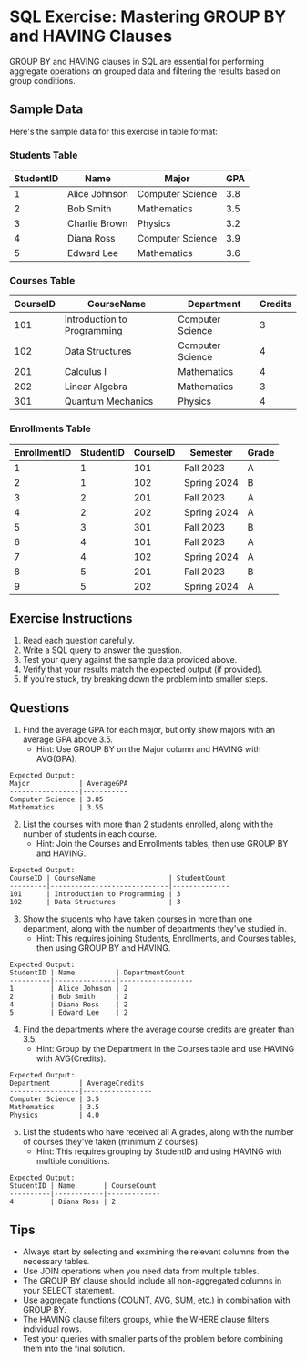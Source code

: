 # SQL Exercise: Mastering GROUP BY and HAVING Clauses

GROUP BY and HAVING clauses in SQL are essential for performing aggregate operations on grouped data and filtering the results based on group conditions.

## Sample Data

Here's the sample data for this exercise in table format:

### Students Table

| StudentID | Name           | Major             | GPA |
|-----------|----------------|-------------------|-----|
| 1         | Alice Johnson  | Computer Science  | 3.8 |
| 2         | Bob Smith      | Mathematics       | 3.5 |
| 3         | Charlie Brown  | Physics           | 3.2 |
| 4         | Diana Ross     | Computer Science  | 3.9 |
| 5         | Edward Lee     | Mathematics       | 3.6 |

### Courses Table

| CourseID | CourseName                  | Department       | Credits |
|----------|-----------------------------| -----------------|---------|
| 101      | Introduction to Programming | Computer Science | 3       |
| 102      | Data Structures             | Computer Science | 4       |
| 201      | Calculus I                  | Mathematics      | 4       |
| 202      | Linear Algebra              | Mathematics      | 3       |
| 301      | Quantum Mechanics           | Physics          | 4       |

### Enrollments Table

| EnrollmentID | StudentID | CourseID | Semester    | Grade |
|--------------|-----------|----------|-------------|-------|
| 1            | 1         | 101      | Fall 2023   | A     |
| 2            | 1         | 102      | Spring 2024 | B     |
| 3            | 2         | 201      | Fall 2023   | A     |
| 4            | 2         | 202      | Spring 2024 | A     |
| 5            | 3         | 301      | Fall 2023   | B     |
| 6            | 4         | 101      | Fall 2023   | A     |
| 7            | 4         | 102      | Spring 2024 | A     |
| 8            | 5         | 201      | Fall 2023   | B     |
| 9            | 5         | 202      | Spring 2024 | A     |

## Exercise Instructions

1. Read each question carefully.
2. Write a SQL query to answer the question.
3. Test your query against the sample data provided above.
4. Verify that your results match the expected output (if provided).
5. If you're stuck, try breaking down the problem into smaller steps.

## Questions

1. Find the average GPA for each major, but only show majors with an average GPA above 3.5.
   - Hint: Use GROUP BY on the Major column and HAVING with AVG(GPA).
```
Expected Output:
Major            | AverageGPA
-----------------|-----------
Computer Science | 3.85
Mathematics      | 3.55
```
2. List the courses with more than 2 students enrolled, along with the number of students in each course.
   - Hint: Join the Courses and Enrollments tables, then use GROUP BY and HAVING.
```
Expected Output:
CourseID | CourseName                  | StudentCount
---------|-----------------------------|--------------
101      | Introduction to Programming | 3
102      | Data Structures             | 3
```
3. Show the students who have taken courses in more than one department, along with the number of departments they've studied in.
   - Hint: This requires joining Students, Enrollments, and Courses tables, then using GROUP BY and HAVING.
```
Expected Output:
StudentID | Name          | DepartmentCount
----------|---------------|------------------
1         | Alice Johnson | 2
2         | Bob Smith     | 2
4         | Diana Ross    | 2
5         | Edward Lee    | 2
```
4. Find the departments where the average course credits are greater than 3.5.
   - Hint: Group by the Department in the Courses table and use HAVING with AVG(Credits).
```
Expected Output:
Department       | AverageCredits
-----------------|-----------------
Computer Science | 3.5
Mathematics      | 3.5
Physics          | 4.0
```
5. List the students who have received all A grades, along with the number of courses they've taken (minimum 2 courses).
   - Hint: This requires grouping by StudentID and using HAVING with multiple conditions.
```
Expected Output:
StudentID | Name       | CourseCount
----------|------------|-------------
4         | Diana Ross | 2
```
## Tips

- Always start by selecting and examining the relevant columns from the necessary tables.
- Use JOIN operations when you need data from multiple tables.
- The GROUP BY clause should include all non-aggregated columns in your SELECT statement.
- Use aggregate functions (COUNT, AVG, SUM, etc.) in combination with GROUP BY.
- The HAVING clause filters groups, while the WHERE clause filters individual rows.
- Test your queries with smaller parts of the problem before combining them into the final solution.
